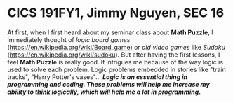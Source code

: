 # CICS 191FY1, Jimmy Nguyen, SEC 16
At first, when I first heard about my seminar class about **Math Puzzle**, I immediately thought of *logic board games* (https://en.wikipedia.org/wiki/Board_game) or *old video games* like *Sudoku* (https://en.wikipedia.org/wiki/sudoku). 
But after having the first lessons, I feel **Math Puzzle** is really good. It intrigues me because of the way logic is used to solve each problem. Logic problems embedded in stories like "train tracks", "Harry Potter's vases"...
***Logic is an essential thing in programming and coding. These problems will help me increase my ability to think logically, which will help me a lot in programming.***
